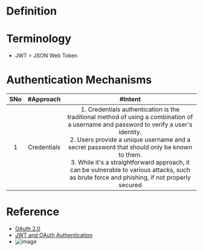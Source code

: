 # Definition

# Terminology
* JWT = JSON Web Token

# Authentication Mechanisms
|SNo| #Approach  | #Intent | 
| :---: | :---: | :---: |
|1 |Credentials |1. Credentials authentication is the traditional method of using a combination of a username and password to verify a user's identity.<br>2. Users provide a unique username and a secret password that should only be known to them.<br>3.  While it's a straightforward approach, it can be vulnerable to various attacks, such as brute force and phishing, if not properly secured |

# Reference
* [OAuth 2.0](https://oauth.net/2/)
* [JWT and OAuth Authentication](https://stackoverflow.com/questions/39909419/what-are-the-main-differences-between-jwt-and-oauth-authentication)
* ![image](https://github.com/sanjeevkomma/Spring-Boot/assets/7721150/df2f4eb3-4340-46aa-99e7-c6cdb5409360)

